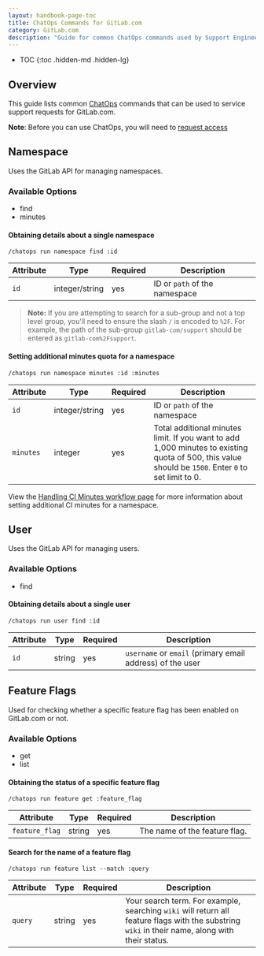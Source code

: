 ```yaml
---
layout: handbook-page-toc
title: ChatOps Commands for GitLab.com
category: GitLab.com
description: "Guide for common ChatOps commands used by Support Engineering"
---
```


- TOC
{:toc .hidden-md .hidden-lg}

## Overview

This guide lists common [ChatOps](https://gitlab.com/gitlab-com/chatops/) commands that can be used to service support requests for GitLab.com.

**Note**: Before you can use ChatOps, you will need to [request access](https://docs.gitlab.com/ee/development/chatops_on_gitlabcom.html#requesting-access)

## Namespace

Uses the GitLab API for managing namespaces.

### Available Options

- find
- minutes

#### Obtaining details about a single namespace

`/chatops run namespace find :id`

| **Attribute** | **Type** | **Required** | **Description** |
| --- | --- | --- | --- |
| `id` | integer/string | yes | ID or `path` of the namespace|

> **Note:**
If you are attempting to search for a sub-group and not a top level group, you'll need to ensure the slash `/` is encoded to `%2F`. For example, the path of the sub-group `gitlab-com/support` should be entered as `gitlab-com%2Fsupport`.

#### Setting additional minutes quota for a namespace

`/chatops run namespace minutes :id :minutes`

| **Attribute** | **Type** | **Required** | **Description** |
| --- | --- | --- | --- |
| `id` | integer/string | yes | ID or `path` of the namespace|
| `minutes` | integer | yes | Total additional minutes limit. If you want to add 1,000 minutes to existing quota of 500, this value should be `1500`. Enter `0` to set limit to 0. |

View the [Handling CI Minutes workflow page](/handbook/support/license-and-renewals/workflows/saas/ci_minutes.html)
for more information about setting additional CI minutes for a namespace.

## User

Uses the GitLab API for managing users.

### Available Options

- find

#### Obtaining details about a single user

`/chatops run user find :id`

| **Attribute** | **Type** | **Required** | **Description** |
| --- | --- | --- | --- |
| `id` | string | yes | `username` or `email` (primary email address) of the user |

## Feature Flags

Used for checking whether a specific feature flag has been enabled on GitLab.com or not.

### Available Options

- get
- list

#### Obtaining the status of a specific feature flag

`/chatops run feature get :feature_flag`

| **Attribute** | **Type** | **Required** | **Description** |
| --- | --- | --- | --- |
| `feature_flag` | string | yes | The name of the feature flag. |

#### Search for the name of a feature flag

`/chatops run feature list --match :query`

| **Attribute** | **Type** | **Required** | **Description** |
| --- | --- | --- | --- |
| `query` | string | yes | Your search term. For example, searching `wiki` will return all feature flags with the substring `wiki` in their name, along with their status. |
